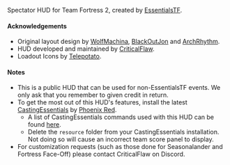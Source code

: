 Spectator HUD for Team Fortress 2, created by [EssentialsTF](https://essentials.tf/).

#### Acknowledgements
- Original layout design by [WolfMachina](https://twitter.com/WolfMachina), [BlackOutJon](https://twitter.com/BlackOutJon) and [ArchRhythm](https://twitter.com/ArchRhythm).
- HUD developed and maintained by [CriticalFlaw](https://twitter.com/CriticalFlaw_).
- Loadout Icons by [Telepotato](https://twitter.com/telepotato).

#### Notes
- This is a public HUD that can be used for non-EssentialsTF events. We only ask that you remember to given credit in return.
- To get the most out of this HUD's features, install the latest [CastingEssentials](https://github.com/dalegaard/CastingEssentials/releases) by [Phoenix Red](https://github.com/dalegaard).
   - A list of CastingEssentials commands used with this HUD can be found [here](https://github.com/CriticalFlaw/essentialsHUD/wiki/Common-Commands).
   - Delete the `resource` folder from your CastingEssentials installation. Not doing so will cause an incorrect team score panel to display.
- For customization requests (such as those done for Seasonalander and Fortress Face-Off) please contact CriticalFlaw on Discord.
